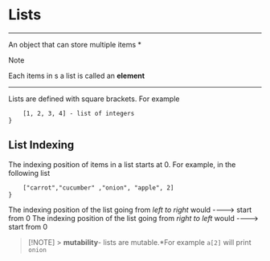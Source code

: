 # Lists

---

An object that can store multiple items \*

> [!NOTE]
> Each items in s a list is called an **element**

---

Lists are defined with square brackets. For example

```{
    [1, 2, 3, 4] - list of integers
}
```

## List Indexing

The indexing position of items in a list starts at 0. For example, in the following list

```{
    ["carrot","cucumber" ,"onion", "apple", 2]
}
```

The indexing position of the list going from _left to right_ would ----> start from 0
The indexing position of the list going from _right to left_ would ----> start from 0

> [!NOTE] > **mutability**- lists are mutable.\*For example `a[2]` will print `onion`
